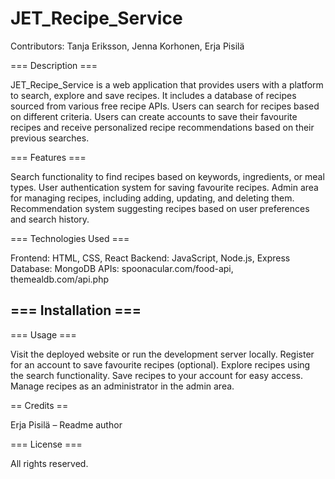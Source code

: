 # JET_Recipe_Service

Contributors: Tanja Eriksson, Jenna Korhonen, Erja Pisilä 


=== Description === 

JET_Recipe_Service is a web application that provides users with a platform to search, explore and save recipes. 
It includes a database of recipes sourced from various free recipe APIs. 
Users can search for recipes based on different criteria. 
Users can create accounts to save their favourite recipes and receive personalized recipe recommendations based on their previous searches.  


=== Features === 

Search functionality to find recipes based on keywords, ingredients, or meal types. 
User authentication system for saving favourite recipes. 
Admin area for managing recipes, including adding, updating, and deleting them. 
Recommendation system suggesting recipes based on user preferences and search history. 
 

=== Technologies Used === 

Frontend: HTML, CSS, React 
Backend: JavaScript, Node.js, Express 
Database: MongoDB 
APIs: spoonacular.com/food-api, themealdb.com/api.php 


=== Installation === 
----------


=== Usage ===  

Visit the deployed website or run the development server locally. 
Register for an account to save favourite recipes (optional). 
Explore recipes using the search functionality. 
Save recipes to your account for easy access. 
Manage recipes as an administrator in the admin area.  


== Credits ==  

Erja Pisilä – Readme author 

 
=== License ===  

All rights reserved. 
